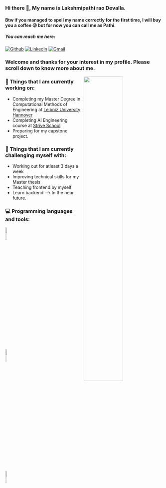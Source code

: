 ### Hi there 👋, My name is Lakshmipathi rao Devalla.
#### Btw if you managed to spell my name correctly for the first time, I will buy you a coffee 😜 but for now you can call me as Pathi.

##### You can reach me here:
[![Github](https://img.shields.io/badge/-Github-000?style=flat&logo=Github&logoColor=white)](https://github.com/Pathi-rao)
[![Linkedin](https://img.shields.io/badge/-LinkedIn-blue?style=flat&logo=Linkedin&logoColor=white)](https://www.linkedin.com/in/devalla-lakshmipathirao/)
[![Gmail](https://img.shields.io/badge/-Gmail-c14438?style=flat&logo=Gmail&logoColor=white)](mailto:lakshmipathi0000@gmail.com)



### Welcome and thanks for your interest in my profile. Please scroll down to know more about me.

<img width="50%" align="right" src="https://github-readme-stats.vercel.app/api?username=Pathi-rao&show_icons=true&theme=radical" />

### 🌱 Things that I am currently working on: 
- Completing my Master Degree in Computational Methods of Engineering at [Leibniz University Hannover](https://www.uni-hannover.de/en/)
- Completing AI Engineering course at [Strive School](https://strive.school/)
- Preparing for my capstone project.

### :muscle: Things that I am currently challenging myself with:
- Working out for atleast 3 days a week
- Improving technical skills for my Master thesis
- Teaching frontend by myself
- Learn backend --> In the near future.


### :computer: Programming languages and tools: 
<p>

<code><img width="10%" src="https://www.vectorlogo.zone/logos/python/python-ar21.svg"></code>
<br />
<code><img width="10%" src="https://www.vectorlogo.zone/logos/pocoo_flask/pocoo_flask-ar21.svg"></code>
<br />
<code><img width="10%" src="https://www.vectorlogo.zone/logos/git-scm/git-scm-ar21.svg"></code>
</p>
